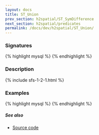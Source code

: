 ```yaml
---
layout: docs
title: ST_Union
prev_section: h2spatial/ST_SymDifference
next_section: h2spatial/predicates
permalink: /docs/dev/h2spatial/ST_Union/
---
```


### Signatures

{% highlight mysql %}
{% endhighlight %}

### Description



{% include sfs-1-2-1.html %}

### Examples

{% highlight mysql %}
{% endhighlight %}

##### See also

* [Source code](https://github.com/irstv/H2GIS/blob/master/h2spatial/src/main/java/org/h2gis/h2spatial/internal/function/spatial/operators/ST_Union.java)
